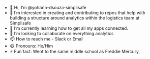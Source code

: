 - 👋 Hi, I’m @yohann-dsouza-simplisafe
- 👀 I’m interested in creating and contributing to repos that help with building a structure around analytics within the logistics team at Simplisafe
- 🌱 I’m currently learning how to get all my apps connected.
- 💞️ I’m looking to collaborate on everything analytics
- 📫 How to reach me - Slack or Email
- 😄 Pronouns: He/Him
- ⚡ Fun fact: Went to the same middle school as Freddie Mercury,

<!---
yohann-dsouza-simplisafe/yohann-dsouza-simplisafe is a ✨ special ✨ repository because its `README.md` (this file) appears on your GitHub profile.
You can click the Preview link to take a look at your changes.
--->
